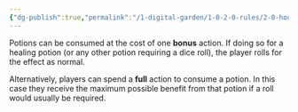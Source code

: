 ```yaml
---
{"dg-publish":true,"permalink":"/1-digital-garden/1-0-2-0-rules/2-0-house-rules/2-3-potions-as-a-bonus-action-or-full-action/"}
---
```


Potions can be consumed at the cost of one **bonus** action. If doing so for a healing potion (or any other potion requiring a dice roll), the player rolls for the effect as normal.

Alternatively, players can spend a **full** action to consume a potion. In this case they receive the maximum possible benefit from that potion if a roll would usually be required.